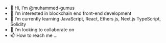 - 👋 Hi, I’m @muhammed-gumus
- 👀 I’m interested in blockchain end front-end development
- 🌱 I’m currently learning JavaScript, React, Ethers.js, Next.js TypeScript, Solidity
- 💞️ I’m looking to collaborate on 
- 📫 How to reach me ...

<!---
muhammed-gumus/muhammed-gumus is a ✨ special ✨ repository because its `README.md` (this file) appears on your GitHub profile.
You can click the Preview link to take a look at your changes.
--->
